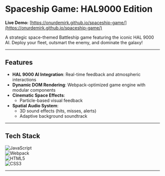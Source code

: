 # Spaceship Game: HAL9000 Edition  

**Live Demo:** [https://onurdemirk.github.io/spaceship-game/](https://onurdemirk.github.io/spaceship-game/)  

A strategic space-themed Battleship game featuring the iconic HAL 9000 AI. Deploy your fleet, outsmart the enemy, and dominate the galaxy!  

---

## Features  
- **HAL 9000 AI Integration**: Real-time feedback and atmospheric interactions  
- **Dynamic DOM Rendering**: Webpack-optimized game engine with modular components  
- **Cinematic Space Effects**:   
  - Particle-based visual feedback  
- **Spatial Audio System**:  
  - 3D sound effects (hits, misses, alerts)  
  - Adaptive background soundtrack  
 

---

## Tech Stack  
![JavaScript](https://img.shields.io/badge/JavaScript-ES6+-F7DF1E?logo=javascript)  
![Webpack](https://img.shields.io/badge/Webpack-5-8DD6F9?logo=webpack)  
![HTML5](https://img.shields.io/badge/HTML5-E34F26?logo=html5)  
![CSS3](https://img.shields.io/badge/CSS3-1572B6?logo=css3)  

---